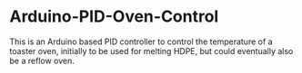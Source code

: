 # Arduino-PID-Oven-Control
This is an Arduino based PID controller to control the temperature of a toaster oven, initially to be used for melting HDPE, but could eventually also be a reflow oven.
